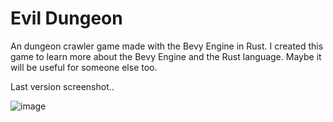 # Evil Dungeon

An dungeon crawler game made with the Bevy Engine in Rust.
I created this game to learn more about the Bevy Engine and the Rust language. Maybe it will be useful for someone else too.

Last version screenshot..

![image](https://github.com/Retrodad0001/evil_dungeon/assets/9283221/a36f5f1a-4a33-46eb-9043-723d99abefb1)

